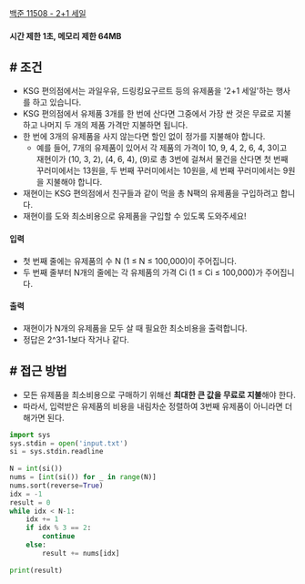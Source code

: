 
[백준 11508 - 2+1 세일](https://www.acmicpc.net/problem/11508)

#### **시간 제한 1초, 메모리 제한 64MB**

## **# 조건**

- KSG 편의점에서는 과일우유, 드링킹요구르트 등의 유제품을 '2+1 세일'하는 행사를 하고 있습니다. 
- KSG 편의점에서 유제품 3개를 한 번에 산다면 그중에서 가장 싼 것은 무료로 지불하고 나머지 두 개의 제품 가격만 지불하면 됩니다. 
- 한 번에 3개의 유제품을 사지 않는다면 할인 없이 정가를 지불해야 합니다.
	- 예를 들어, 7개의 유제품이 있어서 각 제품의 가격이 10, 9, 4, 2, 6, 4, 3이고 재현이가 (10, 3, 2), (4, 6, 4), (9)로 총 3번에 걸쳐서 물건을 산다면 첫 번째 꾸러미에서는 13원을, 두 번째 꾸러미에서는 10원을, 세 번째 꾸러미에서는 9원을 지불해야 합니다.
- 재현이는 KSG 편의점에서 친구들과 같이 먹을 총 N팩의 유제품을 구입하려고 합니다. 
- 재현이를 도와 최소비용으로 유제품을 구입할 수 있도록 도와주세요!


#### **입력**
- 첫 번째 줄에는 유제품의 수 N (1 ≤ N ≤ 100,000)이 주어집니다.
- 두 번째 줄부터 N개의 줄에는 각 유제품의 가격 Ci (1 ≤ Ci ≤ 100,000)가 주어집니다.

#### **출력**
- 재현이가 N개의 유제품을 모두 살 때 필요한 최소비용을 출력합니다. 
- 정답은 2^31-1보다 작거나 같다.

## **# 접근 방법**

- 모든 유제품을 최소비용으로 구매하기 위해선 **최대한 큰 값을 무료로 지불**해야 한다.
- 따라서, 입력받은 유제품의 비용을 내림차순 정렬하여 3번째 유제품이 아니라면 더해가면 된다.

```python
import sys  
sys.stdin = open('input.txt')  
si = sys.stdin.readline  
  
N = int(si())  
nums = [int(si()) for _ in range(N)]  
nums.sort(reverse=True)  
idx = -1  
result = 0  
while idx < N-1:  
    idx += 1  
    if idx % 3 == 2:  
        continue  
    else:  
        result += nums[idx]  
  
print(result)
```
